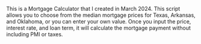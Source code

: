 This is a Mortgage Calculator that I created in March 2024. This script allows you to choose from the median mortgage prices for Texas, Arkansas, and Oklahoma, or you can enter your own value. Once you input the price, interest rate, and loan term, it will calculate the mortgage payment without including PMI or taxes.
